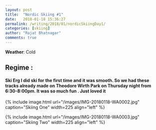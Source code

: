 ```yaml
---
layout: post
title:  "Nordic Skiing #1"
date:   2018-01-18 15:36:27
permalink: /writing/2018/01/nordicSkiingDay1/
categories: [skiing]
author: "Rajat Bhatnagar"
comments: true
---
```


**Weather**: Cold

Regime :
-------------

#### **Ski Erg** I did ski for the first time and it was smooth. So we had these tracks already made on Theodore Wirth Park on Thursday night from 6:30-8:00pm. It was so much fun . Just loved it

{% include image.html url="/images/IMG-20180118-WA0002.jpg"
caption="Skiing One" width=225 align="left" %}

{% include image.html url="/images/IMG-20180118-WA0003.jpg"
caption="Skiing Two" width=225 align="left" %}

